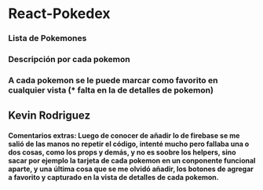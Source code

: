 # React-Pokedex
### Lista de Pokemones
### Descripción por cada pokemon
### A cada pokemon se le puede marcar como favorito en cualquier vista (* falta en la de detalles de pokemon)

## Kevin Rodriguez

#### Comentarios extras: Luego de conocer de añadir lo de firebase se me salió de las manos no repetir el código, intenté mucho pero fallaba una o dos cosas, como los props y demás, y no es soobre los helpers, sino sacar por ejemplo la tarjeta de cada pokemon en un conponente funcional aparte, y una última cosa que se me olvidó añadir, los botones de agregar a favorito y capturado en la vista de detalles de cada pokemon.

